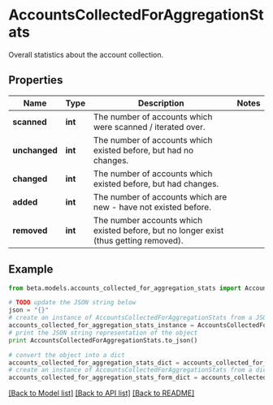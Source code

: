 # AccountsCollectedForAggregationStats

Overall statistics about the account collection.

## Properties
Name | Type | Description | Notes
------------ | ------------- | ------------- | -------------
**scanned** | **int** | The number of accounts which were scanned / iterated over. | 
**unchanged** | **int** | The number of accounts which existed before, but had no changes. | 
**changed** | **int** | The number of accounts which existed before, but had changes. | 
**added** | **int** | The number of accounts which are new - have not existed before. | 
**removed** | **int** | The number accounts which existed before, but no longer exist (thus getting removed). | 

## Example

```python
from beta.models.accounts_collected_for_aggregation_stats import AccountsCollectedForAggregationStats

# TODO update the JSON string below
json = "{}"
# create an instance of AccountsCollectedForAggregationStats from a JSON string
accounts_collected_for_aggregation_stats_instance = AccountsCollectedForAggregationStats.from_json(json)
# print the JSON string representation of the object
print AccountsCollectedForAggregationStats.to_json()

# convert the object into a dict
accounts_collected_for_aggregation_stats_dict = accounts_collected_for_aggregation_stats_instance.to_dict()
# create an instance of AccountsCollectedForAggregationStats from a dict
accounts_collected_for_aggregation_stats_form_dict = accounts_collected_for_aggregation_stats.from_dict(accounts_collected_for_aggregation_stats_dict)
```
[[Back to Model list]](../README.md#documentation-for-models) [[Back to API list]](../README.md#documentation-for-api-endpoints) [[Back to README]](../README.md)


